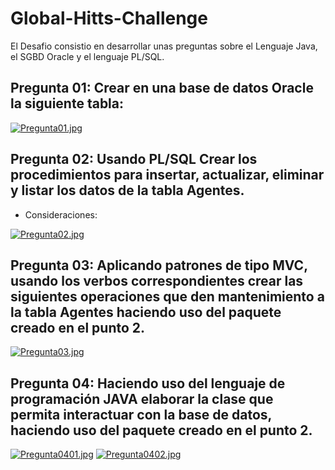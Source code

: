 # Global-Hitts-Challenge
El Desafio consistio en desarrollar unas preguntas sobre el Lenguaje Java, el SGBD Oracle y el lenguaje PL/SQL. 

## Pregunta 01: Crear en una base de datos Oracle la siguiente tabla:


[![Pregunta01.jpg](https://i.postimg.cc/W17smr6J/Pregunta01.jpg)](https://postimg.cc/fVJ4DVPw)

## Pregunta 02: Usando PL/SQL Crear los procedimientos para insertar, actualizar, eliminar y listar los datos de la tabla Agentes.

- Consideraciones:

[![Pregunta02.jpg](https://i.postimg.cc/CL4c0HG1/Pregunta02.jpg)](https://postimg.cc/Xppfc5DS)

## Pregunta 03: Aplicando patrones de tipo MVC, usando los verbos correspondientes crear las siguientes operaciones que den mantenimiento a la tabla Agentes haciendo uso del paquete creado en el punto 2. 

[![Pregunta03.jpg](https://i.postimg.cc/x1C32rjx/Pregunta03.jpg)](https://postimg.cc/3dsvXcvm)

## Pregunta 04: Haciendo uso del lenguaje de programación JAVA elaborar la clase que permita interactuar con la base de datos, haciendo uso del paquete creado en el punto 2. 

[![Pregunta0401.jpg](https://i.postimg.cc/SsvpgbKB/Pregunta0401.jpg)](https://postimg.cc/0MD3N3Dn)
[![Pregunta0402.jpg](https://i.postimg.cc/X7MvW9VT/Pregunta0402.jpg)](https://postimg.cc/WtnV6Fqn)
